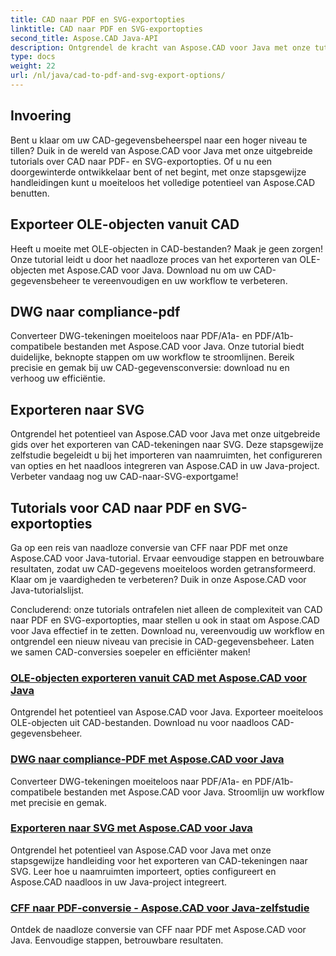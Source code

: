 ```yaml
---
title: CAD naar PDF en SVG-exportopties
linktitle: CAD naar PDF en SVG-exportopties
second_title: Aspose.CAD Java-API
description: Ontgrendel de kracht van Aspose.CAD voor Java met onze tutorials over CAD naar PDF- en SVG-exportopties. Beheer CAD-gegevens moeiteloos met precisie en gemak.
type: docs
weight: 22
url: /nl/java/cad-to-pdf-and-svg-export-options/
---
```



## Invoering

Bent u klaar om uw CAD-gegevensbeheerspel naar een hoger niveau te tillen? Duik in de wereld van Aspose.CAD voor Java met onze uitgebreide tutorials over CAD naar PDF- en SVG-exportopties. Of u nu een doorgewinterde ontwikkelaar bent of net begint, met onze stapsgewijze handleidingen kunt u moeiteloos het volledige potentieel van Aspose.CAD benutten.

## Exporteer OLE-objecten vanuit CAD

Heeft u moeite met OLE-objecten in CAD-bestanden? Maak je geen zorgen! Onze tutorial leidt u door het naadloze proces van het exporteren van OLE-objecten met Aspose.CAD voor Java. Download nu om uw CAD-gegevensbeheer te vereenvoudigen en uw workflow te verbeteren.

## DWG naar compliance-pdf

Converteer DWG-tekeningen moeiteloos naar PDF/A1a- en PDF/A1b-compatibele bestanden met Aspose.CAD voor Java. Onze tutorial biedt duidelijke, beknopte stappen om uw workflow te stroomlijnen. Bereik precisie en gemak bij uw CAD-gegevensconversie: download nu en verhoog uw efficiëntie.

## Exporteren naar SVG

Ontgrendel het potentieel van Aspose.CAD voor Java met onze uitgebreide gids over het exporteren van CAD-tekeningen naar SVG. Deze stapsgewijze zelfstudie begeleidt u bij het importeren van naamruimten, het configureren van opties en het naadloos integreren van Aspose.CAD in uw Java-project. Verbeter vandaag nog uw CAD-naar-SVG-exportgame!

## Tutorials voor CAD naar PDF en SVG-exportopties
Ga op een reis van naadloze conversie van CFF naar PDF met onze Aspose.CAD voor Java-tutorial. Ervaar eenvoudige stappen en betrouwbare resultaten, zodat uw CAD-gegevens moeiteloos worden getransformeerd. Klaar om je vaardigheden te verbeteren? Duik in onze Aspose.CAD voor Java-tutorialslijst.

Concluderend: onze tutorials ontrafelen niet alleen de complexiteit van CAD naar PDF en SVG-exportopties, maar stellen u ook in staat om Aspose.CAD voor Java effectief in te zetten. Download nu, vereenvoudig uw workflow en ontgrendel een nieuw niveau van precisie in CAD-gegevensbeheer. Laten we samen CAD-conversies soepeler en efficiënter maken!

### [OLE-objecten exporteren vanuit CAD met Aspose.CAD voor Java](./export-ole-objects-from-cad/)
Ontgrendel het potentieel van Aspose.CAD voor Java. Exporteer moeiteloos OLE-objecten uit CAD-bestanden. Download nu voor naadloos CAD-gegevensbeheer.
### [DWG naar compliance-PDF met Aspose.CAD voor Java](./dwg-to-compliance-pdf/)
Converteer DWG-tekeningen moeiteloos naar PDF/A1a- en PDF/A1b-compatibele bestanden met Aspose.CAD voor Java. Stroomlijn uw workflow met precisie en gemak.
### [Exporteren naar SVG met Aspose.CAD voor Java](./export-to-svg/)
Ontgrendel het potentieel van Aspose.CAD voor Java met onze stapsgewijze handleiding voor het exporteren van CAD-tekeningen naar SVG. Leer hoe u naamruimten importeert, opties configureert en Aspose.CAD naadloos in uw Java-project integreert.
### [CFF naar PDF-conversie - Aspose.CAD voor Java-zelfstudie](./cff-to-pdf-conversion/)
Ontdek de naadloze conversie van CFF naar PDF met Aspose.CAD voor Java. Eenvoudige stappen, betrouwbare resultaten.